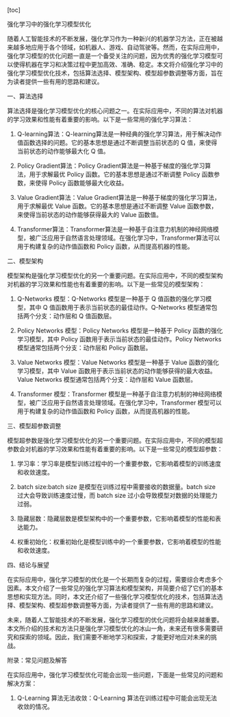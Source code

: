 
[toc]                    
                
                
强化学习中的强化学习模型优化

随着人工智能技术的不断发展，强化学习作为一种新兴的机器学习方法，正在被越来越多地应用于各个领域，如机器人、游戏、自动驾驶等。然而，在实际应用中，强化学习模型的优化问题一直是一个备受关注的问题，因为优秀的强化学习模型可以使得机器在学习和决策过程中更加高效、准确、稳定。本文将介绍强化学习中的强化学习模型优化技术，包括算法选择、模型架构、模型超参数调整等方面，旨在为读者提供一些有用的思路和建议。

一、算法选择

算法选择是强化学习模型优化的核心问题之一。在实际应用中，不同的算法对机器的学习效果和性能有着重要的影响。以下是一些常用的强化学习算法：

1. Q-learning算法：Q-learning算法是一种经典的强化学习算法，用于解决动作值函数选择的问题。它的基本思想是通过不断调整当前状态的 Q 值，来使得当前状态的动作能够最大化 Q 值。

2. Policy Gradient算法：Policy Gradient算法是一种基于梯度的强化学习算法，用于求解最优 Policy 函数。它的基本思想是通过不断调整 Policy 函数参数，来使得 Policy 函数能够最大化收益。

3. Value Gradient算法：Value Gradient算法是一种基于梯度的强化学习算法，用于求解最优 Value 函数。它的基本思想是通过不断调整 Value 函数参数，来使得当前状态的动作能够获得最大的 Value 函数值。

4. Transformer算法：Transformer算法是一种基于自注意力机制的神经网络模型，被广泛应用于自然语言处理领域。在强化学习中，Transformer算法可以用于构建复杂的动作值函数和 Policy 函数，从而提高机器的性能。

二、模型架构

模型架构是强化学习模型优化的另一个重要问题。在实际应用中，不同的模型架构对机器的学习效果和性能也有着重要的影响。以下是一些常见的模型架构：

1. Q-Networks 模型：Q-Networks 模型是一种基于 Q 值函数的强化学习模型，其中 Q 值函数用于表示当前状态的最佳动作。Q-Networks 模型通常包括两个分支：动作层和 Q 值函数层。

2. Policy Networks 模型：Policy Networks 模型是一种基于 Policy 函数的强化学习模型，其中 Policy 函数用于表示当前状态的最佳动作。Policy Networks 模型通常包括两个分支：动作层和 Policy 函数层。

3. Value Networks 模型：Value Networks 模型是一种基于 Value 函数的强化学习模型，其中 Value 函数用于表示当前状态的动作能够获得的最大收益。Value Networks 模型通常包括两个分支：动作层和 Value 函数层。

4. Transformer 模型：Transformer 模型是一种基于自注意力机制的神经网络模型，被广泛应用于自然语言处理领域。在强化学习中，Transformer 模型可以用于构建复杂的动作值函数和 Policy 函数，从而提高机器的性能。

三、模型超参数调整

模型超参数是强化学习模型优化的另一个重要问题。在实际应用中，不同的模型超参数会对机器的学习效果和性能有着重要的影响。以下是一些常见的模型超参数：

1. 学习率：学习率是模型训练过程中的一个重要参数，它影响着模型的训练速度和收敛速度。

2.  batch size:batch size 是模型在训练过程中需要接收的数据量。batch size 过大会导致训练速度过慢，而 batch size 过小会导致模型对数据的处理能力过弱。

3. 隐藏层数：隐藏层数是模型架构中的一个重要参数，它影响着模型的性能和表达能力。

4. 权重初始化：权重初始化是模型训练中的一个重要参数，它影响着模型的性能和收敛速度。

四、结论与展望

在实际应用中，强化学习模型的优化是一个长期而复杂的过程，需要综合考虑多个因素。本文介绍了一些常见的强化学习算法和模型架构，并简要介绍了它们的基本思想和实现方法。同时，本文还介绍了一些强化学习模型优化的技术，包括算法选择、模型架构、模型超参数调整等方面，为读者提供了一些有用的思路和建议。

未来，随着人工智能技术的不断发展，强化学习模型的优化问题将会越来越重要。本文所介绍的技术和方法只是强化学习模型优化的冰山一角，未来还有很多需要研究和探索的领域。因此，我们需要不断地学习和探索，才能更好地应对未来的挑战。



附录：常见问题及解答

在实际应用中，强化学习模型优化可能会出现一些问题，下面是一些常见的问题和解决方案：

1. Q-Learning 算法无法收敛：Q-Learning 算法在训练过程中可能会出现无法收敛的情况。


